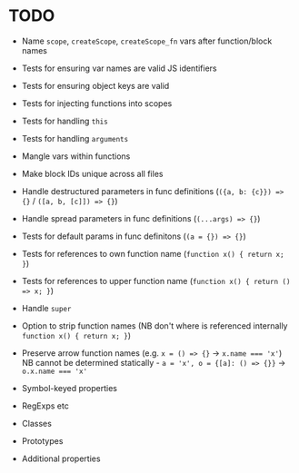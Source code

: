 # TODO

* Name `scope`, `createScope`, `createScope_fn` vars after function/block names
* Tests for ensuring var names are valid JS identifiers
* Tests for ensuring object keys are valid
* Tests for injecting functions into scopes
* Tests for handling `this`
* Tests for handling `arguments`
* Mangle vars within functions
* Make block IDs unique across all files
* Handle destructured parameters in func definitions (`({a, b: {c}}) => {}` / `([a, b, [c]]) => {}`)
* Handle spread parameters in func definitions (`(...args) => {}`)
* Tests for default params in func definitons (`(a = {}) => {}`)
* Tests for references to own function name (`function x() { return x; }`)
* Tests for references to upper function name (`function x() { return () => x; }`)
* Handle `super`
* Option to strip function names (NB don't where is referenced internally `function x() { return x; }`)
* Preserve arrow function names (e.g. `x = () => {}` -> `x.name === 'x'`) NB cannot be determined statically - `a = 'x', o = {[a]: () => {}}` -> `o.x.name === 'x'`

* Symbol-keyed properties
* RegExps etc
* Classes
* Prototypes
* Additional properties
